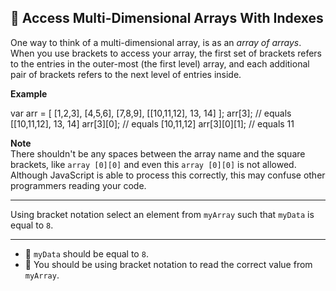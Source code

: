🚀 Access Multi-Dimensional Arrays With Indexes
-----------------------------------------------

One way to think of a multi-dimensional array, is as an _array of arrays_. When you use brackets to access your array, the first set of brackets refers to the entries in the outer-most (the first level) array, and each additional pair of brackets refers to the next level of entries inside.

**Example**

var arr = \[
  \[1,2,3\],
  \[4,5,6\],
  \[7,8,9\],
  \[\[10,11,12\], 13, 14\]
\];
arr\[3\]; // equals \[\[10,11,12\], 13, 14\]
arr\[3\]\[0\]; // equals \[10,11,12\]
arr\[3\]\[0\]\[1\]; // equals 11

**Note**  
There shouldn't be any spaces between the array name and the square brackets, like `array [0][0]` and even this `array [0][0]` is not allowed. Although JavaScript is able to process this correctly, this may confuse other programmers reading your code.

* * *

Using bracket notation select an element from `myArray` such that `myData` is equal to `8`.

* * *

*   🧪 `myData` should be equal to `8`.
*   🧪 You should be using bracket notation to read the correct value from `myArray`.